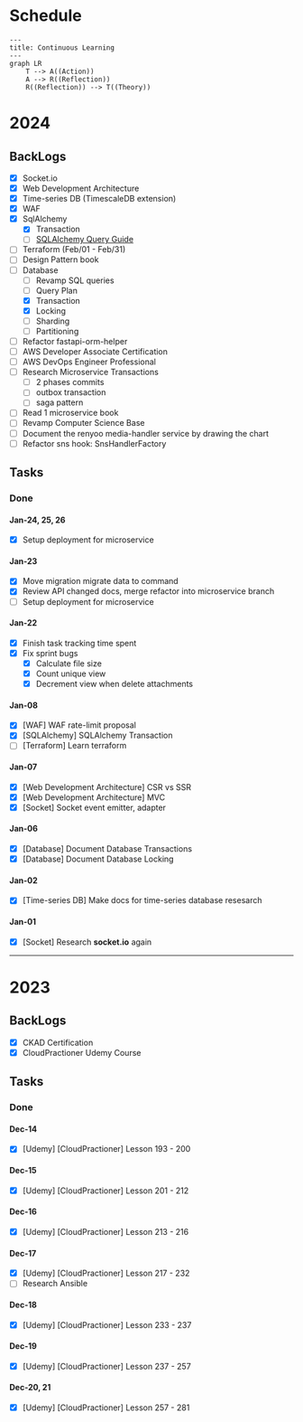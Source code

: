 # Schedule

```mermaid
---
title: Continuous Learning
---
graph LR
    T --> A((Action))
    A --> R((Reflection))
    R((Reflection)) --> T((Theory))
```

# 2024

## BackLogs

- [x] Socket.io
- [x] Web Development Architecture
- [x] Time-series DB (TimescaleDB extension)
- [x] WAF
- [x] SqlAlchemy
  - [x] Transaction
  - [ ] [SQLAlchemy Query Guide](https://docs.sqlalchemy.org/en/20/orm/queryguide/index.html)
- [ ] Terraform (Feb/01 - Feb/31)
- [ ] Design Pattern book
- [ ] Database
  - [ ] Revamp SQL queries
  - [ ] Query Plan
  - [x] Transaction
  - [x] Locking
  - [ ] Sharding
  - [ ] Partitioning
- [ ] Refactor fastapi-orm-helper
- [ ] AWS Developer Associate Certification
- [ ] AWS DevOps Engineer Professional
- [ ] Research Microservice Transactions
  - [ ] 2 phases commits
  - [ ] outbox transaction
  - [ ] saga pattern
- [ ] Read 1 microservice book
- [ ] Revamp Computer Science Base
- [ ] Document the renyoo media-handler service by drawing the chart
- [ ] Refactor sns hook: SnsHandlerFactory

## Tasks

### Done

#### Jan-24, 25, 26

- [x] Setup deployment for microservice

#### Jan-23

- [x] Move migration migrate data to command
- [x] Review API changed docs, merge refactor into microservice branch
- [ ] Setup deployment for microservice

#### Jan-22

- [x] Finish task tracking time spent
- [x] Fix sprint bugs
  - [x] Calculate file size
  - [x] Count unique view
  - [x] Decrement view when delete attachments

#### Jan-08

- [x] [WAF] WAF rate-limit proposal
- [x] [SQLAlchemy] SQLAlchemy Transaction
- [ ] [Terraform] Learn terraform

#### Jan-07

- [x] [Web Development Architecture] CSR vs SSR
- [x] [Web Development Architecture] MVC
- [x] [Socket] Socket event emitter, adapter

#### Jan-06

- [x] [Database] Document Database Transactions
- [x] [Database] Document Database Locking

#### Jan-02

- [x] [Time-series DB] Make docs for time-series database resesarch

#### Jan-01

- [x] [Socket] Research **socket.io** again

---

# 2023

## BackLogs

- [x] CKAD Certification
- [x] CloudPractioner Udemy Course

## Tasks

### Done

#### Dec-14

- [x] [Udemy] [CloudPractioner] Lesson 193 - 200

#### Dec-15

- [x] [Udemy] [CloudPractioner] Lesson 201 - 212

#### Dec-16

- [x] [Udemy] [CloudPractioner] Lesson 213 - 216

#### Dec-17

- [x] [Udemy] [CloudPractioner] Lesson 217 - 232
- [ ] Research Ansible

#### Dec-18

- [x] [Udemy] [CloudPractioner] Lesson 233 - 237

#### Dec-19

- [x] [Udemy] [CloudPractioner] Lesson 237 - 257

#### Dec-20, 21

- [x] [Udemy] [CloudPractioner] Lesson 257 - 281
